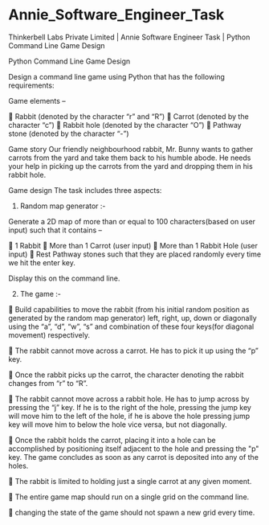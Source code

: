 # Annie_Software_Engineer_Task
Thinkerbell Labs Private Limited | Annie Software Engineer Task | Python Command Line Game Design

Python Command Line Game Design 

Design a command line game using Python that has the following 
requirements: 

Game elements – 

 Rabbit (denoted by the character “r” and “R”) 
 Carrot (denoted by the character “c”) 
 Rabbit hole (denoted by the character “O”) 
 Pathway stone (denoted by the character “-”) 

Game story Our friendly neighbourhood rabbit, Mr. Bunny wants to 
gather carrots from the yard and take them back to his humble 
abode. He needs your help in picking up the carrots from the yard 
and dropping them in his rabbit hole. 

Game design The task includes three aspects: 

1. Random map generator :- 

Generate a 2D map of more than or equal to 100 characters(based 
on user input) such that it contains – 

 1 Rabbit 
 More than 1 Carrot (user input) 
 More than 1 Rabbit Hole (user input) 
 Rest Pathway stones such that they are placed randomly every 
time we hit the enter key. 

Display this on the command line. 

2. The game :- 

 Build capabilities to move the rabbit (from his initial random 
position as generated by the random map generator) left, right, 
up, down or diagonally using the “a”, “d”, “w”, “s” and 
combination of these four keys(for diagonal movement) 
respectively.

 The rabbit cannot move across a carrot. He has to pick it up 
using the “p” key. 

 Once the rabbit picks up the carrot, the character denoting the 
rabbit changes from “r” to “R”. 

 The rabbit cannot move across a rabbit hole. He has to jump 
across by pressing the “j” key. If he is to the right of the hole, 
pressing the jump key will move him to the left of the hole, if he 
is above the hole pressing jump key will move him to below the 
hole vice versa, but not diagonally. 

 Once the rabbit holds the carrot, placing it into a hole can be 
accomplished by positioning itself adjacent to the hole and 
pressing the "p" key. The game concludes as soon as any carrot 
is deposited into any of the holes. 

 The rabbit is limited to holding just a single carrot at any given moment. 

 The entire game map should run on a single grid on the 
command line.

 changing the state of the game should not spawn a new grid 
every time.